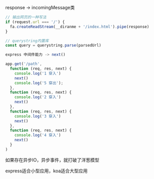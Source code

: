 response
 -> incomingMessage类

```js
// 输出网页的一种写法
if (request.url === '/') {
  fa.createReadStream(__diranme + '/index.html').pipe(response)
}
```

```js
// querystring内置库
const query = querystring.parse(parsedUrl)
```

```js
express 中间件能力 -> next()
```

```js
app.get('/path', 
  function (req, res, next) {
    console.log('1 穿入')
    next()
    console.log('5 穿出');
  },
  function (req, res, next) {
    console.log('2 穿入')
    next()
  },
  function (req, res, next) {
    console.log('3 穿入')
    next()
  },
  function (req, res, next) {
    console.log('4 穿入')
    next()
  }
)
```

如果存在异步IO，异步事件，就打破了洋葱模型

express适合小型应用，koa适合大型应用
